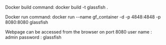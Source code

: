 Docker build command:
docker build -t glassfish .

Docker run command:
docker run --name gf_container -d -p 4848:4848 -p 8080:8080 glassfish

Webpage can be accessed from the browser on port 8080
user name : admin
password :  glassfish

